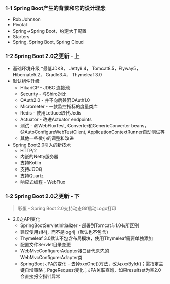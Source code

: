 ### 1-1 Spring Boot产生的背景和它的设计理念
* Rob Johnson
* Pivotal
* Spring->Spring Boot，约定大于配置
* Starters
* Spring, Spring Boot, Spring Cloud

### 1-2 Spring Boot 2.0之更新 - 上
* 基础环境升级
    *最低JDK8， Jetty9.4， Tomcat8.5，Flyway5，Hibernate5.2， Gradle3.4， Thymeleaf 3.0
* 默认组件升级
    * HikariCP - JDBC 连接池
    * Security - 与Shiro对比
    * OAuth2.0 - 并不向后兼容OAuth1.0
    * Micrometer - 一款监控指标的度量类库
    * Redis - 使用Lettuce取代Jedis
    * Actuator - 改进Actuator endpoints
    * 测试 - @WebFluxTest, Converter和GenericConverter beans， @AutoConfigureWebTestClient, ApplicationContextRunner自动测试等
    * 其他一些微小的调整和改进
* Spring Boot2.0引入的新技术
    * HTTP/2
    * 内嵌的Netty服务器
    * 支持Kotlin
    * 支持JOOQ
    * 支持Quartz
    * 响应式编程 - WebFlux

### 1-2 Spring Boot 2.0之更新 - 下
> 彩蛋 - Spring Boot 2.0支持动态Gif启动Logo打印
* 2.0之API变化
    * SpringBootServletInitializer - 部署到Tomcat与1.0有所区别
    * 建议使用slf4j，而不是log4j（默认也不包含）
    * Thymeleaf 3.0默认不包含布局模块，使用Thymeleaf需要单独添加
    * 配置文件Servlet目录变更
    * WebMvcConfigurerAdapter接口替代原先的WebMvcConfigurerAdapter类
    * SpringBoot JPA的变化 - 去掉xxxOne()方法，改为xxxById()；需指定主键自增策略；PageRequest变化；JPA关联查询，如果resultset为空2.0会直接报空指针异常